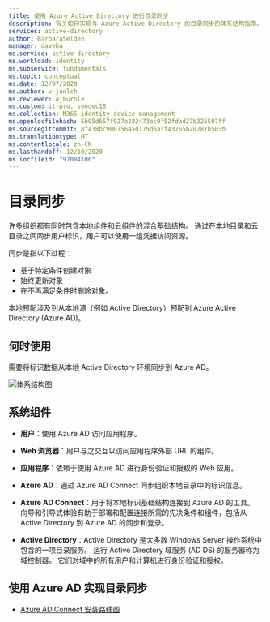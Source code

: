```yaml
---
title: 使用 Azure Active Directory 进行目录同步
description: 有关如何实现与 Azure Active Directory 的目录同步的体系结构指南。
services: active-directory
author: BarbaraSelden
manager: daveba
ms.service: active-directory
ms.workload: identity
ms.subservice: fundamentals
ms.topic: conceptual
ms.date: 12/07/2020
ms.author: v-junlch
ms.reviewer: ajburnle
ms.custom: it-pro, seodec18
ms.collection: M365-identity-device-management
ms.openlocfilehash: 5b05d657f927a282473ec9f52fdad27b325507ff
ms.sourcegitcommit: 8f438bc90075645d175d6a7f43765b20287b503b
ms.translationtype: HT
ms.contentlocale: zh-CN
ms.lasthandoff: 12/10/2020
ms.locfileid: "97004106"
---
```

# <a name="directory-synchronization"></a>目录同步

许多组织都有同时包含本地组件和云组件的混合基础结构。 通过在本地目录和云目录之间同步用户标识，用户可以使用一组凭据访问资源。 

同步是指以下过程： 

* 基于特定条件创建对象
* 始终更新对象
* 在不再满足条件时删除对象。 

本地预配涉及到从本地源（例如 Active Directory）预配到 Azure Active Directory (Azure AD)。 

## <a name="use-when"></a>何时使用

需要将标识数据从本地 Active Directory 环境同步到 Azure AD。

![体系结构图](./media/authentication-patterns/dir-sync-auth.png)

## <a name="components-of-system"></a>系统组件

* **用户**：使用 Azure AD 访问应用程序。

* **Web 浏览器**：用户与之交互以访问应用程序外部 URL 的组件。

* **应用程序**：依赖于使用 Azure AD 进行身份验证和授权的 Web 应用。

* **Azure AD**：通过 Azure AD Connect 同步组织本地目录中的标识信息。 

* **Azure AD Connect**：用于将本地标识基础结构连接到 Azure AD 的工具。 向导和引导式体验有助于部署和配置连接所需的先决条件和组件，包括从 Active Directory 到 Azure AD 的同步和登录。 

* **Active Directory**：Active Directory 是大多数 Windows Server 操作系统中包含的一项目录服务。 运行 Active Directory 域服务 (AD DS) 的服务器称为域控制器。 它们对域中的所有用户和计算机进行身份验证和授权。

## <a name="implement-directory-synchronization-with-azure-ad"></a>使用 Azure AD 实现目录同步

* [Azure AD Connect 安装路线图](../hybrid/how-to-connect-install-roadmap.md)

